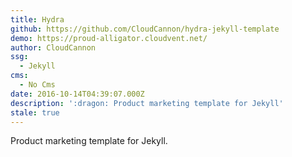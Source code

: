```yaml
---
title: Hydra
github: https://github.com/CloudCannon/hydra-jekyll-template
demo: https://proud-alligator.cloudvent.net/
author: CloudCannon
ssg:
  - Jekyll
cms:
  - No Cms
date: 2016-10-14T04:39:07.000Z
description: ':dragon: Product marketing template for Jekyll'
stale: true
---
```


Product marketing template for Jekyll.